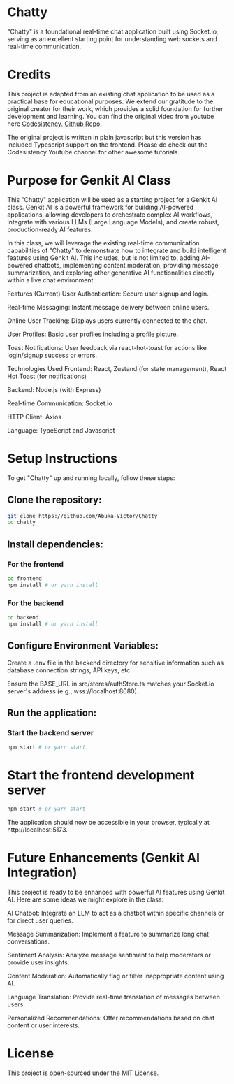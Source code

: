 # Chatty

"Chatty" is a foundational real-time chat application built using Socket.io, serving as an excellent starting point for understanding web sockets and real-time communication.

# Credits

This project is adapted from an existing chat application to be used as a practical base for educational purposes. We extend our gratitude to the original creator for their work, which provides a solid foundation for further development and learning. You can find the original video from youtube here [Codesistency](https://www.youtube.com/watch?v=ntKkVrQqBYY&t=7340s). [Github Repo](https://github.com/burakorkmez/fullstack-chat-app).

The original project is written in plain javascript but this version has included Typescript support on the frontend. Please do check out the Codesistency Youtube channel for other awesome tutorials.

# Purpose for Genkit AI Class

This "Chatty" application will be used as a starting project for a Genkit AI class. Genkit AI is a powerful framework for building AI-powered applications, allowing developers to orchestrate complex AI workflows, integrate with various LLMs (Large Language Models), and create robust, production-ready AI features.

In this class, we will leverage the existing real-time communication capabilities of "Chatty" to demonstrate how to integrate and build intelligent features using Genkit AI. This includes, but is not limited to, adding AI-powered chatbots, implementing content moderation, providing message summarization, and exploring other generative AI functionalities directly within a live chat environment.

Features (Current)
User Authentication: Secure user signup and login.

Real-time Messaging: Instant message delivery between online users.

Online User Tracking: Displays users currently connected to the chat.

User Profiles: Basic user profiles including a profile picture.

Toast Notifications: User feedback via react-hot-toast for actions like login/signup success or errors.

Technologies Used
Frontend: React, Zustand (for state management), React Hot Toast (for notifications)

Backend: Node.js (with Express)

Real-time Communication: Socket.io

HTTP Client: Axios

Language: TypeScript and Javascript

# Setup Instructions

To get "Chatty" up and running locally, follow these steps:

## Clone the repository:

```bash
git clone https://github.com/Abuka-Victor/Chatty
cd chatty
```

## Install dependencies:

### For the frontend

```bash
cd frontend
npm install # or yarn install
```

### For the backend

```bash
cd backend
npm install # or yarn install
```

## Configure Environment Variables:

Create a .env file in the backend directory for sensitive information such as database connection strings, API keys, etc.

Ensure the BASE_URL in src/stores/authStore.ts matches your Socket.io server's address (e.g., wss://localhost:8080).

## Run the application:

### Start the backend server

```bash
npm start # or yarn start
```

# Start the frontend development server

```bash
npm start # or yarn start
```

The application should now be accessible in your browser, typically at http://localhost:5173.

# Future Enhancements (Genkit AI Integration)

This project is ready to be enhanced with powerful AI features using Genkit AI. Here are some ideas we might explore in the class:

AI Chatbot: Integrate an LLM to act as a chatbot within specific channels or for direct user queries.

Message Summarization: Implement a feature to summarize long chat conversations.

Sentiment Analysis: Analyze message sentiment to help moderators or provide user insights.

Content Moderation: Automatically flag or filter inappropriate content using AI.

Language Translation: Provide real-time translation of messages between users.

Personalized Recommendations: Offer recommendations based on chat content or user interests.

# License

This project is open-sourced under the MIT License.
